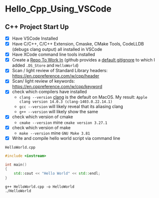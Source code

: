 # Hello_Cpp_Using_VSCode


## C++ Project Start Up

- [x] Have VSCode Installed
- [x] Have C/C++, C/C++ Extension, Cmaske, CMake Tools, CodeLLDB (debugs clang output) all installed in VSCode
- [x] Have XCode command line tools installed
- [x] Create a [Repo To Work In](https://github.com/carlynorama/Hello_Cpp_Using_VSCode) (github provides a [default gitignore](https://github.com/carlynorama/Hello_Cpp_Using_VSCode/blob/main/.gitignore) to which I added `.DS_Store` and `HelloWorld`)
- [x] Scan / light review of Standard Library headers: https://en.cppreference.com/w/cpp/header
- [x] Scan/ light review of keywords: https://en.cppreference.com/w/cpp/keyword
- [x] check which compilers have installed
    - `clang --version` [clang](https://en.wikipedia.org/wiki/Clang) is the default on MacOS. My result: `Apple clang version 14.0.3 (clang-1403.0.22.14.1)`
    - `gcc --version` will likely reveal that its aliasing clang
    - `g++ --version` will likely show the same
- [x] check which version of cmake 
    - `cmake --version` mine `cmake version 3.27.1`
- [x] check which version of make
    - `make --version` mine `GNU Make 3.81`
- [x] Write and compile hello world script via command line

`HelloWorld.cpp`

```cpp
#include <iostream>

int main()
{
    std::cout << "Hello World" << std::endl;
}
```

```
g++ HelloWorld.cpp -o HelloWorld
./HelloWorld
```

